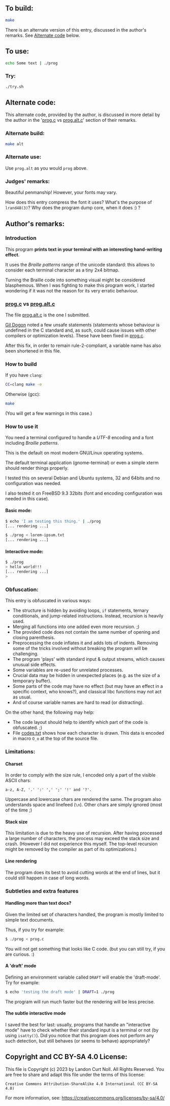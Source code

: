 ## To build:

```sh
make
```

There is an alternate version of this entry, discussed in the author's remarks.
See [Alternate code](#alternate-code) below.


## To use:

```sh
echo Some text | ./prog
```


### Try:

```sh
./try.sh
```


## Alternate code:

This alternate code, provided by the author, is discussed in more detail by the
author in the '[prog.c](prog.c) vs [prog.alt.c](prog.alt.c)' section of their remarks.


### Alternate build:

```sh
make alt
```


### Alternate use:

Use `prog.alt` as you would `prog` above.


### Judges' remarks:

Beautiful penmanship! However, your fonts may vary.

How does this entry compress the font it uses? What's the purpose of
`lrand48(3)`?  Why does the program dump core, when it does :) ?


## Author's remarks:

### Introduction

This program **prints text in your terminal with an interesting
hand-writing effect**.

It uses the *Braille patterns* range of the unicode standard: this
allows to consider each terminal character as a tiny 2x4 bitmap.

Turning the Braille code into something visual might be considered
blasphemous. When I was fighting to make this program work, I started
wondering if it was not the reason for its very erratic behaviour.


### [prog.c](prog.c) vs [prog.alt.c](prog.alt.c)

The file [prog.alt.c](prog.alt.c) is the one I submitted.

[Gil Dogon](/winners.html#Gil_Dogon) noted a few unsafe statements (statements
whose behaviour is undefined in the C standard and, as such, could cause issues
with other compilers or optimization levels). These have been fixed in
[prog.c](prog.c).

After this fix, in order to remain rule-2-compliant, a variable name has also
been shortened in this file.


### How to build

If you have `clang`:

```sh
CC=clang make -e
```

Otherwise (gcc):

```sh
make
```

(You will get a few warnings in this case.)


### How to use it

You need a terminal configured to handle a *UTF-8* encoding and a font including
*Braille patterns*.

This is the default on most modern GNU/Linux operating systems.

The default terminal application (gnome-terminal) or even a simple xterm should
render things properly.

I tested this on several Debian and Ubuntu systems, 32 and 64bits and no
configuration was needed.

I also tested it on FreeBSD 9.3 32bits (font and encoding configuration was
needed in this case).


#### Basic mode:

```sh
$ echo 'I am testing this thing.' | ./prog
[... rendering ...]

$ ./prog < lorem-ipsum.txt
[... rendering ...]
```


#### Interactive mode:

```sh
$ ./prog
> hello world!!!
[... rendering ...]
>
```


### Obfuscation:

This entry is obfuscated in various ways:

*   The structure is hidden by avoiding loops, `if` statements, ternary
conditionals, and jump-related instructions. Instead, recursion is heavily
used.
*   Merging all functions into one added even more recursion. ;)
*   The provided code does not contain the same number of opening and closing
parenthesis.
*   Preprocessing the code inflates it and adds lots of indents. Removing some
of the tricks involved without breaking the program will be challenging.
*   The program 'plays' with standard input & output streams, which causes
unusual side effects.
*   Some variables are re-used for unrelated processes.
*   Crucial data may be hidden in unexpected places (e.g. as the size of a
temporary buffer).
*   Some parts of the code may have no effect (but may have an effect in a
specific context, who knows?), and classical libc functions may not act as
usual.
*   And of course variable names are hard to read (or distracting).

On the other hand, the following may help:

*   The code layout should help to identify which part of the code is
obfuscated. ;)
*   File [codes.txt](codes.txt) shows how each character is drawn. This data is
encoded in macro `O_o` at the top of the source file.


### Limitations:


#### Charset

In order to comply with the size rule, I encoded only a part of the visible ASCII
chars:

```
a-z, A-Z, '.' ':' ',' ';' '!' and '?'.
```

Uppercase and lowercase chars are rendered the same. The program also
understands space and linefeed (`\n`).  Other chars are simply ignored (most of
the time ;)


#### Stack size

This limitation is due to the heavy use of recursion. After having processed a
large number of characters, the process may exceed the stack size and crash.
(However I did not experience this myself. The top-level recursion might be
removed by the compiler as part of its optimizations.)


#### Line rendering

The program does its best to avoid cutting words at the end of lines, but it
could still happen in case of long words.


### Subtleties and extra features


#### Handling more than text docs?

Given the limited set of characters handled, the program is mostly limited to
simple text documents.

Thus, if you try for example:

```sh
$ ./prog < prog.c
```

You will not get something that looks like C code. (but you can still try, if
you are curious. :)


#### A 'draft' mode

Defining an environment variable called `DRAFT` will enable the 'draft-mode'.
Try for example:

```sh
$ echo 'testing the draft mode' | DRAFT=1 ./prog
```

The program will run much faster but the rendering will be less precise.


#### The subtle interactive mode

I saved the best for last: usually, programs that handle an "interactive mode"
have to check whether their standard input is a terminal or not (by using
`isatty()`). Did you notice that this program does not perform any such
detection, but still behaves (or seems to behave) appropriately?


## Copyright and CC BY-SA 4.0 License:

This file is Copyright (c) 2023 by Landon Curt Noll.  All Rights Reserved.
You are free to share and adapt this file under the terms of this license:

    Creative Commons Attribution-ShareAlike 4.0 International (CC BY-SA 4.0)

For more information, see: https://creativecommons.org/licenses/by-sa/4.0/

